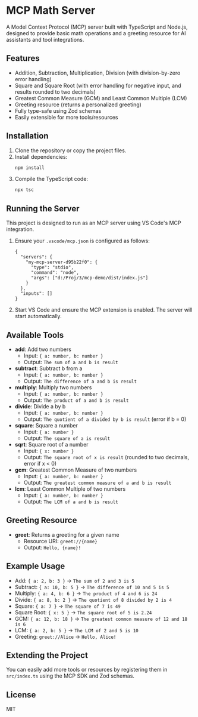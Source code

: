 # MCP Math Server

A Model Context Protocol (MCP) server built with TypeScript and Node.js, designed to provide basic math operations and a greeting resource for AI assistants and tool integrations.

## Features
- Addition, Subtraction, Multiplication, Division (with division-by-zero error handling)
- Square and Square Root (with error handling for negative input, and results rounded to two decimals)
- Greatest Common Measure (GCM) and Least Common Multiple (LCM)
- Greeting resource (returns a personalized greeting)
- Fully type-safe using Zod schemas
- Easily extensible for more tools/resources

## Installation
1. Clone the repository or copy the project files.
2. Install dependencies:
   ```sh
   npm install
   ```
3. Compile the TypeScript code:
   ```sh
   npx tsc
   ```

## Running the Server
This project is designed to run as an MCP server using VS Code's MCP integration.

1. Ensure your `.vscode/mcp.json` is configured as follows:
   ```jsonc
   {
     "servers": {
       "my-mcp-server-d95b22f0": {
         "type": "stdio",
         "command": "node",
         "args": ["d:/Proj/3/mcp-demo/dist/index.js"]
       }
     },
     "inputs": []
   }
   ```
2. Start VS Code and ensure the MCP extension is enabled. The server will start automatically.

## Available Tools
- **add**: Add two numbers
  - Input: `{ a: number, b: number }`
  - Output: `The sum of a and b is result`
- **subtract**: Subtract b from a
  - Input: `{ a: number, b: number }`
  - Output: `The difference of a and b is result`
- **multiply**: Multiply two numbers
  - Input: `{ a: number, b: number }`
  - Output: `The product of a and b is result`
- **divide**: Divide a by b
  - Input: `{ a: number, b: number }`
  - Output: `The quotient of a divided by b is result` (error if b = 0)
- **square**: Square a number
  - Input: `{ a: number }`
  - Output: `The square of a is result`
- **sqrt**: Square root of a number
  - Input: `{ x: number }`
  - Output: `The square root of x is result` (rounded to two decimals, error if x < 0)
- **gcm**: Greatest Common Measure of two numbers
  - Input: `{ a: number, b: number }`
  - Output: `The greatest common measure of a and b is result`
- **lcm**: Least Common Multiple of two numbers
  - Input: `{ a: number, b: number }`
  - Output: `The LCM of a and b is result`

## Greeting Resource
- **greet**: Returns a greeting for a given name
  - Resource URI: `greet://{name}`
  - Output: `Hello, {name}!`

## Example Usage
- Add: `{ a: 2, b: 3 }` → `The sum of 2 and 3 is 5`
- Subtract: `{ a: 10, b: 5 }` → `The difference of 10 and 5 is 5`
- Multiply: `{ a: 4, b: 6 }` → `The product of 4 and 6 is 24`
- Divide: `{ a: 8, b: 2 }` → `The quotient of 8 divided by 2 is 4`
- Square: `{ a: 7 }` → `The square of 7 is 49`
- Square Root: `{ x: 5 }` → `The square root of 5 is 2.24`
- GCM: `{ a: 12, b: 18 }` → `The greatest common measure of 12 and 18 is 6`
- LCM: `{ a: 2, b: 5 }` → `The LCM of 2 and 5 is 10`
- Greeting: `greet://Alice` → `Hello, Alice!`

## Extending the Project
You can easily add more tools or resources by registering them in `src/index.ts` using the MCP SDK and Zod schemas.

## License
MIT
